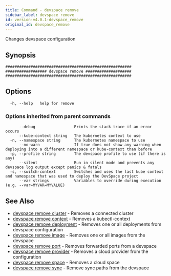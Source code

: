 ```yaml
---
title: Command - devspace remove
sidebar_label: devspace remove
id: version-v4.0.1-devspace_remove
original_id: devspace_remove
---
```



Changes devspace configuration

## Synopsis


```
#######################################################
################## devspace remove ####################
#######################################################
```
## Options

```
  -h, --help   help for remove
```

### Options inherited from parent commands

```
      --debug                 Prints the stack trace if an error occurs
      --kube-context string   The kubernetes context to use
  -n, --namespace string      The kubernetes namespace to use
      --no-warn               If true does not show any warning when deploying into a different namespace or kube-context than before
  -p, --profile string        The devspace profile to use (if there is any)
      --silent                Run in silent mode and prevents any devspace log output except panics & fatals
  -s, --switch-context        Switches and uses the last kube context and namespace that was used to deploy the DevSpace project
      --var strings           Variables to override during execution (e.g. --var=MYVAR=MYVALUE)
```

## See Also
* [devspace remove cluster](../../cli/commands/devspace_remove_cluster)	 - Removes a connected cluster
* [devspace remove context](../../cli/commands/devspace_remove_context)	 - Removes a kubectl-context
* [devspace remove deployment](../../cli/commands/devspace_remove_deployment)	 - Removes one or all deployments from devspace configuration
* [devspace remove image](../../cli/commands/devspace_remove_image)	 - Removes one or all images from the devspace
* [devspace remove port](../../cli/commands/devspace_remove_port)	 - Removes forwarded ports from a devspace
* [devspace remove provider](../../cli/commands/devspace_remove_provider)	 - Removes a cloud provider from the configuration
* [devspace remove space](../../cli/commands/devspace_remove_space)	 - Removes a cloud space
* [devspace remove sync](../../cli/commands/devspace_remove_sync)	 - Remove sync paths from the devspace
